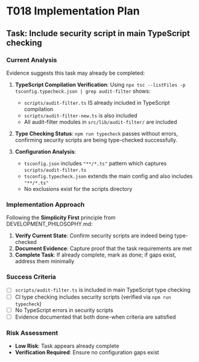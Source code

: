 # T018 Implementation Plan

## Task: Include security script in main TypeScript checking

### Current Analysis

Evidence suggests this task may already be completed:

1. **TypeScript Compilation Verification**: Using `npx tsc --listFiles -p tsconfig.typecheck.json | grep audit-filter` shows:

   - `scripts/audit-filter.ts` IS already included in TypeScript compilation
   - `scripts/audit-filter-new.ts` is also included
   - All audit-filter modules in `src/lib/audit-filter/` are included

2. **Type Checking Status**: `npm run typecheck` passes without errors, confirming security scripts are being type-checked successfully.

3. **Configuration Analysis**:
   - `tsconfig.json` includes `"**/*.ts"` pattern which captures `scripts/audit-filter.ts`
   - `tsconfig.typecheck.json` extends the main config and also includes `"**/*.ts"`
   - No exclusions exist for the scripts directory

### Implementation Approach

Following the **Simplicity First** principle from DEVELOPMENT_PHILOSOPHY.md:

1. **Verify Current State**: Confirm security scripts are indeed being type-checked
2. **Document Evidence**: Capture proof that the task requirements are met
3. **Complete Task**: If already complete, mark as done; if gaps exist, address them minimally

### Success Criteria

- [ ] `scripts/audit-filter.ts` is included in main TypeScript type checking
- [ ] CI type checking includes security scripts (verified via `npm run typecheck`)
- [ ] No TypeScript errors in security scripts
- [ ] Evidence documented that both done-when criteria are satisfied

### Risk Assessment

- **Low Risk**: Task appears already complete
- **Verification Required**: Ensure no configuration gaps exist
